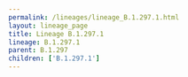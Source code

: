 ```yaml
---
permalink: /lineages/lineage_B.1.297.1.html
layout: lineage_page
title: Lineage B.1.297.1
lineage: B.1.297.1
parent: B.1.297
children: ['B.1.297.1']
---
```

